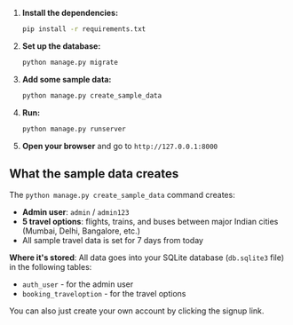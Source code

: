 1. **Install the dependencies:**

   ```bash
   pip install -r requirements.txt
   ```

2. **Set up the database:**

   ```bash
   python manage.py migrate
   ```

3. **Add some sample data:**

   ```bash
   python manage.py create_sample_data
   ```

4. **Run:**

   ```bash
   python manage.py runserver
   ```

5. **Open your browser** and go to `http://127.0.0.1:8000`

## What the sample data creates

The `python manage.py create_sample_data` command creates:

- **Admin user**: `admin` / `admin123`
- **5 travel options**: flights, trains, and buses between major Indian cities (Mumbai, Delhi, Bangalore, etc.)
- All sample travel data is set for 7 days from today

**Where it's stored**: All data goes into your SQLite database (`db.sqlite3` file) in the following tables:

- `auth_user` - for the admin user
- `booking_traveloption` - for the travel options

You can also just create your own account by clicking the signup link.
